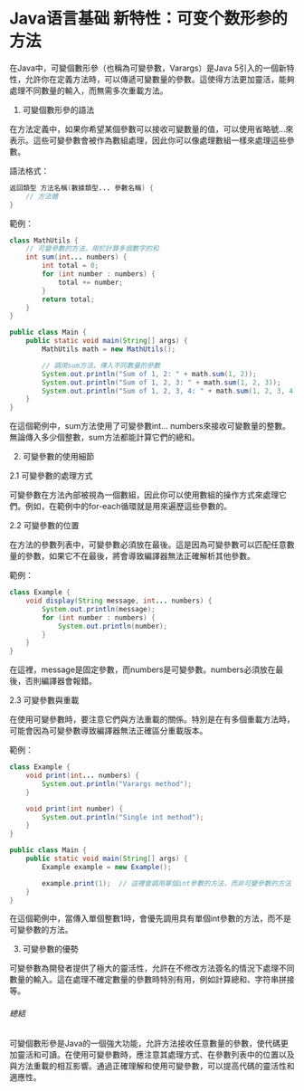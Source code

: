 # Java语言基础 新特性：可变个数形参的方法

在Java中，可變個數形參（也稱為可變參數，Varargs）是Java 5引入的一個新特性，允許你在定義方法時，可以傳遞可變數量的參數。這使得方法更加靈活，能夠處理不同數量的輸入，而無需多次重載方法。

1. 可變個數形參的語法

在方法定義中，如果你希望某個參數可以接收可變數量的值，可以使用省略號...來表示。這些可變參數會被作為數組處理，因此你可以像處理數組一樣來處理這些參數。

語法格式：
```java
返回類型 方法名稱(數據類型... 參數名稱) {
    // 方法體
}
```
範例：
```java
class MathUtils {
    // 可變參數的方法，用於計算多個數字的和
    int sum(int... numbers) {
        int total = 0;
        for (int number : numbers) {
            total += number;
        }
        return total;
    }
}

public class Main {
    public static void main(String[] args) {
        MathUtils math = new MathUtils();

        // 調用sum方法，傳入不同數量的參數
        System.out.println("Sum of 1, 2: " + math.sum(1, 2));             // 輸出: 3
        System.out.println("Sum of 1, 2, 3: " + math.sum(1, 2, 3));       // 輸出: 6
        System.out.println("Sum of 1, 2, 3, 4: " + math.sum(1, 2, 3, 4)); // 輸出: 10
    }
}
```
在這個範例中，sum方法使用了可變參數int... numbers來接收可變數量的整數。無論傳入多少個整數，sum方法都能計算它們的總和。

2. 可變參數的使用細節

2.1 可變參數的處理方式

可變參數在方法內部被視為一個數組，因此你可以使用數組的操作方式來處理它們。例如，在範例中的for-each循環就是用來遍歷這些參數的。

2.2 可變參數的位置

在方法的參數列表中，可變參數必須放在最後。這是因為可變參數可以匹配任意數量的參數，如果它不在最後，將會導致編譯器無法正確解析其他參數。

範例：
```java
class Example {
    void display(String message, int... numbers) {
        System.out.println(message);
        for (int number : numbers) {
            System.out.println(number);
        }
    }
}
```
在這裡，message是固定參數，而numbers是可變參數。numbers必須放在最後，否則編譯器會報錯。

2.3 可變參數與重載

在使用可變參數時，要注意它們與方法重載的關係。特別是在有多個重載方法時，可能會因為可變參數導致編譯器無法正確區分重載版本。

範例：
```java
class Example {
    void print(int... numbers) {
        System.out.println("Varargs method");
    }

    void print(int number) {
        System.out.println("Single int method");
    }
}

public class Main {
    public static void main(String[] args) {
        Example example = new Example();

        example.print(1);  // 這裡會調用單個int參數的方法，而非可變參數的方法
    }
}
```
在這個範例中，當傳入單個整數1時，會優先調用具有單個int參數的方法，而不是可變參數的方法。

3. 可變參數的優勢

可變參數為開發者提供了極大的靈活性，允許在不修改方法簽名的情況下處理不同數量的輸入。這在處理不確定數量的參數時特別有用，例如計算總和、字符串拼接等。

###### 總結
可變個數形參是Java的一個強大功能，允許方法接收任意數量的參數，使代碼更加靈活和可讀。在使用可變參數時，應注意其處理方式、在參數列表中的位置以及與方法重載的相互影響。通過正確理解和使用可變參數，可以提高代碼的靈活性和適應性。
